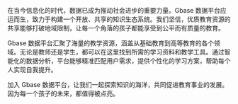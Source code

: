 在当今信息化的时代，数据已成为推动社会进步的重要力量。Gbase 数据平台应运而生，致力于构建一个开放、共享的知识生态系统。我们坚信，优质教育资源的共享能够打破地域限制，让每一个角落的孩子都能享受到公平而有质量的教育。

Gbase 数据平台汇聚了海量的教学资源，涵盖从基础教育到高等教育的各个领域。无论是教师还是学生，都可以在这里找到所需的学习资料和教学工具。通过智能化的数据分析，平台能够精准匹配用户需求，提供个性化的学习方案，帮助每个人实现自我提升。

加入 Gbase 数据平台，让我们一起探索知识的海洋，共同促进教育事业的发展。因为每一个孩子的未来，都值得被点亮。
